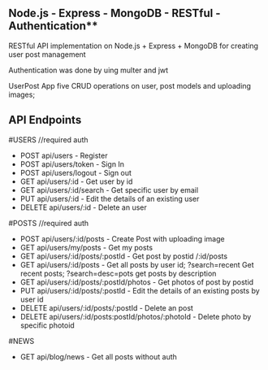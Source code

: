 ## Node.js - Express - MongoDB - RESTful - Authentication**

RESTful API implementation on Node.js + Express + MongoDB
for creating user post management

Authentication was done by uing multer and jwt

UserPost App five CRUD operations on user, post models and uploading images;

## API Endpoints 

#USERS
//required auth

* POST api/users - Register
* POST api/users/token - Sign In
* POST api/users/logout - Sign out
* GET api/users/:id - Get user by id
* GET api/users/:id/search - Get specific user by email
* PUT api/users/:id - Edit the details of an existing user
* DELETE api/users/:id - Delete an user

#POSTS
//required auth
* POST api/users/:id/posts - Create Post with uploading image
* GET api/users/my/posts - Get my posts
* GET api/users/:id/posts/:postId - Get post by postid /:id/posts
* GET api/users/:id/posts - Get all posts by user id; ?search=recent Get recent posts; ?search=desc=pots get posts by description
* GET api/users/:id/posts/:postId/photos -  Get photos of post by postid
* PUT api/users/:id/posts/:postId - Edit the details of an existing posts by user id
* DELETE api/users/:id/posts/:postId - Delete an post
* DELETE api/users/:id/posts:postId/photos/:photoId - Delete photo by specific photoid

#NEWS
* GET api/blog/news - Get all posts without auth

